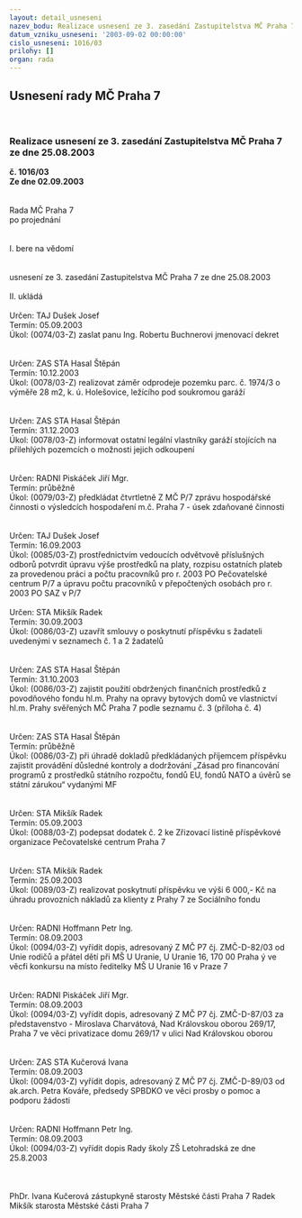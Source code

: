 ```yaml
---
layout: detail_usneseni
nazev_bodu: Realizace usnesení ze 3. zasedání Zastupitelstva MČ Praha 7 ze dne 25.08.2003
datum_vzniku_usneseni: '2003-09-02 00:00:00'
cislo_usneseni: 1016/03
prilohy: []
organ: rada
---
```

<div id="ucUsn_pList" class="usn">
	<span><h2>Usnesení rady MČ Praha 7 </h2>
<br></span><div class="standBody">
<span><h3>Realizace usnesení ze 3. zasedání Zastupitelstva MČ Praha 7 ze dne 25.08.2003</h3></span><div class="center">
		<strong>č. 1016/03</strong><br>
	</div>
<div class="center">
		<strong>Ze dne 02.09.2003</strong><br><br>
	</div>
<br>Rada MČ Praha 7<br>po projednání<br><br><br>I.	bere na vědomí<br><br> <br>usnesení ze 3. zasedání Zastupitelstva MČ Praha 7 ze dne 25.08.2003<br><br>II.	ukládá <br> <br>Určen:	TAJ Dušek Josef<br>Termín: 05.09.2003<br>Úkol:	(0074/03-Z) zaslat panu Ing. Robertu Buchnerovi jmenovací dekret<br><br> <br>Určen:	ZAS STA Hasal Štěpán<br>Termín: 10.12.2003<br>Úkol:	(0078/03-Z) realizovat záměr odprodeje pozemku parc. č. 1974/3 o výměře 28 m2, k. ú. Holešovice, ležícího pod soukromou garáží<br> <br> <br>Určen:	ZAS STA Hasal Štěpán<br>Termín: 31.12.2003<br>Úkol:	(0078/03-Z) informovat ostatní legální vlastníky garáží stojících na přilehlých pozemcích o možnosti jejich odkoupení<br> <br> <br>Určen:	RADNI Piskáček Jiří Mgr.<br>Termín: průběžně<br>Úkol:	(0079/03-Z) předkládat čtvrtletně Z MČ P/7 zprávu hospodářské činnosti o výsledcích hospodaření m.č. Praha 7 - úsek zdaňované činnosti<br><br><br>Určen:	TAJ Dušek Josef<br>Termín: 16.09.2003<br>Úkol:	(0085/03-Z) prostřednictvím vedoucích odvětvově příslušných odborů potvrdit úpravu výše prostředků na platy, rozpisu ostatních plateb za provedenou práci a počtu pracovníků pro r. 2003 PO Pečovatelské centrum P/7 a úpravu počtu pracovníků v přepočtených osobách pro r. 2003 PO SAZ v P/7 <br> <br>Určen:	STA Mikšík Radek<br>Termín: 30.09.2003<br>Úkol:	(0086/03-Z) uzavřít smlouvy o poskytnutí příspěvku s žadateli uvedenými v seznamech č. 1 a 2 žadatelů <br> <br><br>Určen:		ZAS STA Hasal Štěpán<br>Termín: 31.10.2003<br>Úkol:	(0086/03-Z) zajistit použití obdržených finančních prostředků z povodňového fondu hl.m. Prahy na opravy bytových domů ve vlastnictví hl.m. Prahy svěřených MČ Praha 7 podle seznamu č. 3 (příloha č. 4) <br> <br> <br>Určen:	ZAS STA Hasal Štěpán<br>Termín: průběžně<br>Úkol:	(0086/03-Z) při úhradě dokladů předkládaných příjemcem příspěvku zajistit provádění důsledné kontroly a dodržování „Zásad pro financování programů z prostředků státního rozpočtu, fondů EU, fondů NATO a úvěrů se státní zárukou“ vydanými MF <br> <br> <br>Určen:	STA Mikšík Radek<br>Termín: 05.09.2003<br>Úkol:	(0088/03-Z) podepsat dodatek č. 2 ke Zřizovací listině příspěvkové organizace Pečovatelské centrum Praha 7<br> <br> <br>Určen:	STA Mikšík Radek<br>Termín: 25.09.2003<br>Úkol:	(0089/03-Z) realizovat poskytnutí příspěvku ve výši 6 000,- Kč na úhradu provozních nákladů za klienty z Prahy 7 ze Sociálního fondu<br> <br> <br>Určen:	RADNI Hoffmann Petr Ing.<br>Termín: 08.09.2003<br>Úkol:	(0094/03-Z) vyřídit dopis, adresovaný Z MČ P7 čj. ZMČ-D-82/03 od Unie rodičů a přátel dětí při MŠ U Uranie, U Uranie 16, 170 00  Praha ý ve věcfi konkursu na místo ředitelky MŠ U Uranie 16 v Praze 7<br> <br> <br>Určen:	RADNI Piskáček Jiří Mgr.<br>Termín: 08.09.2003<br>Úkol:	(0094/03-Z) vyřídit dopis, adresovaný Z MČ P7 čj. ZMČ-D-87/03 za představenstvo - Miroslava Charvátová, Nad Královskou oborou 269/17, Praha 7 ve věci privatizace domu 269/17 v ulici Nad Královskou oborou  <br> <br> <br>Určen:	ZAS STA Kučerová Ivana<br>Termín: 08.09.2003<br>Úkol:	(0094/03-Z) vyřídit dopis, adresovaný Z MČ P7 čj. ZMČ-D-89/03 od ak.arch. Petra Kováře, předsedy SPBDKO ve věci prosby o pomoc a podporu žádosti<br> <br><br>Určen:	RADNI Hoffmann Petr Ing.<br>Termín: 08.09.2003<br>Úkol:	(0094/03-Z) vyřídit dopis Rady školy ZŠ Letohradská ze dne 25.8.2003<br> <br> <br>	<br>PhDr. Ivana Kučerová zástupkyně starosty Městské části Praha 7	 Radek Mikšík starosta Městské části Praha 7<br>	<br><br>
</div>
</div>
